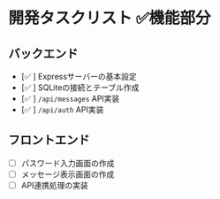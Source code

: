 # 開発タスクリスト ✅機能部分

## バックエンド
- [✅ ] Expressサーバーの基本設定
- [✅ ] SQLiteの接続とテーブル作成
- [✅ ] `/api/messages` API実装
- [✅ ] `/api/auth` API実装

## フロントエンド
- [ ] パスワード入力画面の作成
- [ ] メッセージ表示画面の作成
- [ ] API連携処理の実装